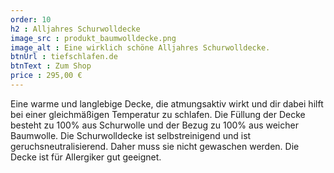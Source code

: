 ```yaml
---
order: 10
h2 : Alljahres Schurwolldecke
image_src : produkt_baumwolldecke.png
image_alt : Eine wirklich schöne Alljahres Schurwolldecke.
btnUrl : tiefschlafen.de
btnText : Zum Shop
price : 295,00 €
---
```

Eine warme und langlebige Decke, die atmungsaktiv wirkt und dir dabei hilft bei einer gleichmäßigen Temperatur zu schlafen. 
Die Füllung der Decke besteht zu 100% aus Schurwolle und der Bezug zu 100% aus weicher Baumwolle. 
Die Schurwolldecke ist selbstreinigend und ist geruchsneutralisierend. Daher muss sie nicht gewaschen werden. Die Decke ist für Allergiker gut geeignet.

